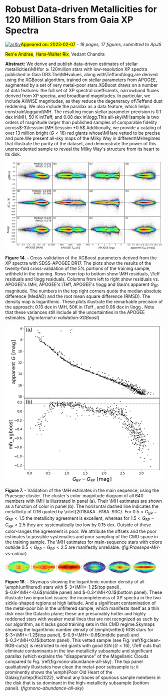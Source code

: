 <div class="macros" style="visibility:hidden;">
$\newcommand{\ensuremath}{}$
$\newcommand{\xspace}{}$
$\newcommand{\object}[1]{\texttt{#1}}$
$\newcommand{\farcs}{{.}''}$
$\newcommand{\farcm}{{.}'}$
$\newcommand{\arcsec}{''}$
$\newcommand{\arcmin}{'}$
$\newcommand{\ion}[2]{#1#2}$
$\newcommand{\textsc}[1]{\textrm{#1}}$
$\newcommand{\hl}[1]{\textrm{#1}}$
$\newcommand{\vdag}{(v)^\dagger}$
$\newcommand$
$\newcommand$
$\newcommand$
$\newcommand$
$\newcommand$
$\newcommand$</div>

<div class="macros" style="visibility:hidden;">
$\newcommand{$\ensuremath$}{}$
$\newcommand{$\xspace$}{}$
$\newcommand{$\object$}[1]{\texttt{#1}}$
$\newcommand{$\farcs$}{{.}''}$
$\newcommand{$\farcm$}{{.}'}$
$\newcommand{$\arcsec$}{''}$
$\newcommand{$\arcmin$}{'}$
$\newcommand{$\ion$}[2]{#1#2}$
$\newcommand{$\textsc$}[1]{\textrm{#1}}$
$\newcommand{$\hl$}[1]{\textrm{#1}}$
$\newcommand{$\vdag$}{(v)^\dagger}$
$\newcommand$
$\newcommand$
$\newcommand$
$\newcommand$
$\newcommand$
$\newcommand$</div>



<div id="title">

# Robust Data-driven Metallicities for 120 Million Stars from Gaia XP Spectra

</div>
<div id="comments">

[![arXiv](https://img.shields.io/badge/arXiv-2302.02611-b31b1b.svg)](https://arxiv.org/abs/2302.02611)<mark>Appeared on: 2023-02-07</mark> - _18 pages, 17 figures, submitted to ApJS_

</div>
<div id="authors">

<mark>Ren\'e Andrae</mark>, <mark>Hans-Walter Rix</mark>, Vedant Chandra

</div>
<div id="abstract">

**Abstract:** We derive and publish data-driven estimates of stellar metallicities\MHfor$\gtrsim 120$million stars with low-resolution XP spectra published in Gaia DR3.The\MHvalues, along with\Teffand\logg,are derived using the XGBoost algorithm, trained on stellar parameters from APOGEE, augmented by a set of very metal-poor stars.XGBoost draws on a number of data features: the full set of XP spectral coefficients, narrowband fluxes derived from XP spectra, and broadband magnitudes.  In particular, we include AllWISE magnitudes, as they reduce the degeneracy of\Teffand dust reddening.  We also include the parallax as a data feature, which helps constrain\loggand\MH. The resulting mean stellar parameter precision is 0.1 dex in\MH, 50 K in\Teff, and 0.08 dex in\logg.This all-sky\MHsample  is two orders of magnitude larger than published samples of comparable fidelity across$-3\lesssim \MH \lesssim +0.5$.Additionally, we provide a catalog of over 13 million bright ($G<16$) red giants whose\MHare vetted to be precise and pure.We present all-sky maps of the Milky Way in different\MHregimes that illustrate the purity of the dataset, and demonstrate the power of this unprecedented sample to reveal the Milky Way's structure from its heart to its disk.

</div>

<div id="div_fig1">

<img src="tmp_2302.02611/./internal-x-validation-XGBoost.png" alt="Fig14" width="100%"/>

**Figure 14. -** Cross-validation of the XGBoost parameters derived from the XP spectra with SDSS-APOGEE DR17. The plots show the results of the twenty-fold cross-validation of the 5\% portions of the training sample, withheld in the training. Rows from top to bottom show \MH residuals, \Teff residuals and \logg residuals. Columns from left to right show residuals vs. APOGEE's \MH, APOGEE's \Teff, APOGEE's \logg and Gaia's apparent $G_\textrm{BP}$ magnitude. The numbers in the top right corners quote the median absolute difference (MedAD) and the root mean square difference (RMSD). The density map is logarithmic. These plots illustrate the remarkable precision of the approach: 0.10 dex in \MH, 50K in \Teff , and 0.08 dex in \logg . Note that these variances still include all the uncertainties in the APOGEE estimates. (*fig:internal-x-validation-XGBoost*)

</div>
<div id="div_fig2">

<img src="tmp_2302.02611/./Praesepe-MH-vs-colour.png" alt="Fig7" width="100%"/>

**Figure 7. -** Validation of the \MH estimates in the main sequence, using the Praesepe cluster. The cluster's color-magnitude diagram of all 640 members with \MH is illustrated in panel (a). Their \MH estimates are shown as a function of color in panel (b). The horizontal dashed line indicates the metallicity of 0.16 quoted by \citet{2018A&A...618A..93C}. For $0.5<G_\textrm{BP}-G_\textrm{RP}<1.5$ the metallicity agreement is excellent, whereas for $1.5<G_\textrm{BP}-G_\textrm{RP}<2.5$ they are systematically too low by 0.15 dex. Outside of these color-ranges the agreement is poor. We attribute the offsets and the poor estimates to possible systematics and poor sampling of the CMD space in the training sample. The \MH estimates for main-sequence stars with colors outside $0.5<G_\textrm{BP}-G_\textrm{RP}<2.5$ are manifestly unreliable. (*fig:Praesepe-MH-vs-colour*)

</div>
<div id="div_fig3">

<img src="tmp_2302.02611/./skymap-mh-slice-A.png" alt="Fig16.1" width="16%"/><img src="tmp_2302.02611/./skymap-mh-slice-B.png" alt="Fig16.2" width="16%"/><img src="tmp_2302.02611/./skymap-mh-slice-C.png" alt="Fig16.3" width="16%"/><img src="tmp_2302.02611/./skymap-vetted-mh-slice-A.png" alt="Fig16.4" width="16%"/><img src="tmp_2302.02611/./skymap-vetted-mh-slice-B.png" alt="Fig16.5" width="16%"/><img src="tmp_2302.02611/./skymap-vetted-mh-slice-C.png" alt="Fig16.6" width="16%"/>

**Figure 16. -** Skymaps showing the logarithmic number density of all \emph{unfiltered} stars with $-3<\MH<-1.2$(top panel), $-0.9<\MH<-0.6$(middle panel) and $-0.3<\MH<0.1$(bottom panel). These illustrate two important issues: the incompleteness of XP spectra in the two sickle-shaped regions at high latitude. And a significant contamination of the metal-poor bin in the unfiltered sample, which manifests itself as a thin disk near the Galactic plane; these are presumably hotter and highly reddened stars with weaker metal lines that are not recognized as such by our algorithm, as it lacks good training sets in this CMD regime.Skymaps showing the logarithmic number density of \emph{vetted} RGB stars for $-3<\MH<-1.2$(top panel), $-0.9<\MH<-0.6$(middle panel) and $-0.3<\MH<0.1$(bottom panel). This vetted sample (see Fig. \ref{fig:clean-RGB-cuts}) is restricted to red giants with good S/N ($G<16$), \Teff cuts that eliminate contaminants in the low-metallicity subsample and significant parallax (which explains the "disapperance" of the Magellanic Clouds compared to Fig. \ref{fig:mono-abundance-all-sky}. The top panel qualitatively illustrates how clean the metal-poor subsample is: it prominently shows the \emph{Poor Old Heart of the Galaxy}\citep{Rix2022}, without any traces of spurious sample members in the disk that is so dominant in the high-metallicity subsample (bottom panel). (*fig:mono-abundance-all-sky*)

</div>